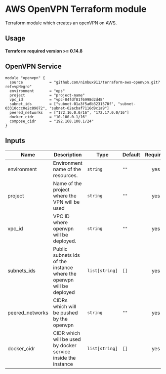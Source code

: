 # AWS OpenVPN Terraform module

Terraform module which creates an openVPN on AWS.

## Usage

#### Terraform required version >= 0.14.8

## OpenVPN Service

```hcl
module "openvpn" {
  source            = "github.com/nimbux911/terraform-aws-openvpn.git?ref=vpNegro"
  environment       = "ops"
  project           = "project-name"
  vpc_id            = "vpc-04fdf81f6998d2d48"
  subnet_ids        = ["subnet-01a3f5a6b3231570f", "subnet-03310ccc0e2c89072", "subnet-02acbaf7116d9c1a9"]
  peered_networks   = ["172.16.0.0/16", "172.17.0.0/16"]
  docker_cidr       = "10.100.0.1/16"
  compose_cidr      = "192.168.100.1/24"
}
```

## Inputs

| Name | Description | Type | Default | Required |
|------|-------------|------|---------|:--------:|
| environment | Environment name of the resources. | `string` | `""` | yes |
| project | Name of the project where the VPN will be used | `string` | `""` | yes |
| vpc\_id | VPC ID where openvpn will be deployed. | `string` | `""` | yes |
| subnets\_ids | Public subnets ids of the instance where the openvpn will be deployed | `list[string]` | `[]` | yes |
| peered_networks | CIDRs which will be pushed by the openvpn | `string` | `""` | yes |
| docker_cidr | CIDR which will be used by docker service inside the instance | `list[string]` | `[]` | yes |
